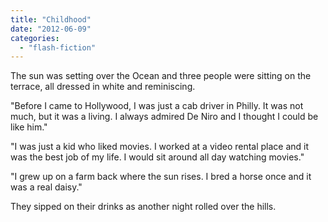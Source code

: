 ```yaml
---
title: "Childhood"
date: "2012-06-09"
categories: 
  - "flash-fiction"
---
```


The sun was setting over the Ocean and three people were sitting on the terrace, all dressed in white and reminiscing.

"Before I came to Hollywood, I was just a cab driver in Philly. It was not much, but it was a living. I always admired De Niro and I thought I could be like him."

"I was just a kid who liked movies. I worked at a video rental place and it was the best job of my life. I would sit around all day watching movies."

"I grew up on a farm back where the sun rises. I bred a horse once and it was a real daisy."

They sipped on their drinks as another night rolled over the hills.
